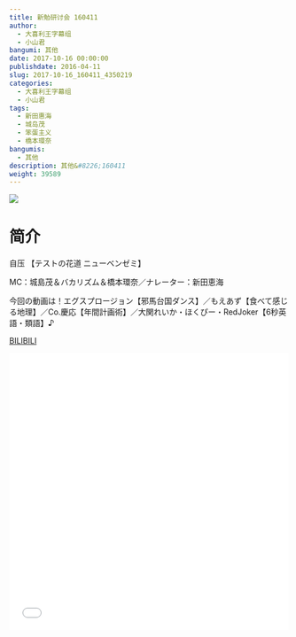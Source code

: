 ```yaml
---
title: 新勉研讨会 160411
author: 
  - 大喜利王字幕组
  - 小山君
bangumi: 其他
date: 2017-10-16 00:00:00
publishdate: 2016-04-11
slug: 2017-10-16_160411_4350219
categories: 
  - 大喜利王字幕组
  - 小山君
tags: 
  - 新田惠海
  - 城岛茂
  - 笨蛋主义
  - 橋本環奈
bangumis: 
  - 其他
description: 其他&#8226;160411
weight: 39589
---
```


![](https://i.imgur.com/aRAZNpd.jpg)

# 简介  
自压 【テストの花道 ニューベンゼミ】


MC：城島茂＆バカリズム＆橋本環奈／ナレーター：新田恵海


今回の動画は！エグスプロージョン【邪馬台国ダンス】／もえあず【食べて感じる地理】／Co.慶応【年間計画術】／大関れいか・ほくぴー・RedJoker【6秒英語・類語】♪




  [BILIBILI](https://www.bilibili.com/video/av4350219/)


  <iframe src="//www.bilibili.com/html/html5player.html?cid=7041075&aid=4350219" width="100%" height="500" frameborder="0" allowfullscreen="allowfullscreen"></iframe>
